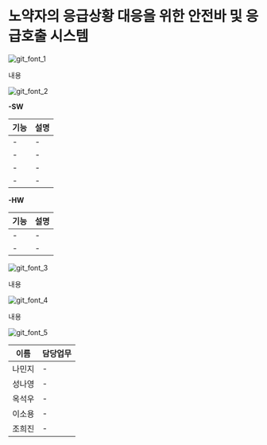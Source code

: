 # 노약자의 응급상황 대응을 위한 안전바 및 응급호출 시스템

![git_font_1](/uploads/feb79615572189308b4c9c30c342045a/git_font_1.gif)

내용


![git_font_2](/uploads/c426a7c54acee66babac00cffe20b2b5/git_font_2.gif)

**-SW**

|기능|설명|
| ------ | ------ |
| - | - |
| - | - |
| - | - |
| - | - |

**-HW**

| 기능 | 설명 |
| ------ | ------ |
| - | - |
| - | - |


![git_font_3](/uploads/7393234e7319bc2e11256c9c8fd8cb52/git_font_3.gif)

내용

![git_font_4](/uploads/17ec61ce462cdcb0348d7f26c27a30f1/git_font_4.gif)

내용

![git_font_5](/uploads/f48415cdf07a446a938195add8e0cd79/git_font_5.gif)

| 이름 | 담당업무 |
| ------ | ------ |
|나민지| - |
|성나영| - |
|옥석우| - |
|이소용| - |
|조희진| - |
